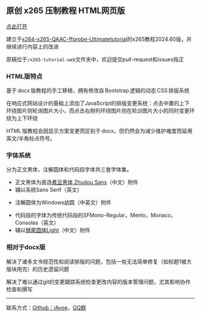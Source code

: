 ## 原创 x265 压制教程 HTML网页版
<p><a href="x265-tutorial-web/index.html">点此打开</a></p>
<p>建立于<a href="https://github.com/iAvoe/x264-x265-QAAC-ffprobe-Ultimatetutorial">x264-x265-QAAC-ffprobe-Ultimatetutorial</a>的x265教程2024.60版，并继续进行内容上的改进</p>
<p>原稿位于<code>/x265-tutorial-web</code>文件夹中，欢迎提交pull-request和issues指正</p>

### HTML版特点
<p>基于&thinsp;docx&thinsp;版教程的手工移植，拥有修改自&thinsp;Bootstrap&thinsp;逻辑的动态&thinsp;CSS&thinsp;排版系统</p>
<p>在响应式网站设计的基础上添加了JavaScript的排版变更系统：点击中置的上下环绕图片则轮询图片大小，而点击右侧列环绕图片则在轮训图片大小的同时变更环绕为上下环绕</p>
<p>HTML&thinsp;版教程会因显示方案变更而区别于&thinsp;docx，但仍然会为减少维护难度而延用英文/半角标点符号。</p>

### 字体系统
<p>分为正文黑体，注解圆体和代码段字体共三套字体集。</p>
<ul>
    <li>正文黑体为首选<a href="https://github.com/Buernia/Zhudou-Sans">煮豆黑体 Zhudou Sans</a>（中文）附件</li>
    <li>辅以系统Sans Serif（英文）</li>
</ul>
<ul>
    <li>注解圆体为Windows幼圆（中英文）附件</li>
</ul>
<ul>
    <li>代码段的字体为传统代码段的SFMono-Regular，Menlo，Monaco，Consolas（英文）</li>
    <li>辅以<a href="https://github.com/max32002/swei-gothic/blob/master">狮尾圆体Light</a>（中文）附件</li>
</ul>

### 相对于docx版
<p>解决了诸多文书规范性和阅读排版的问题，包括一些无法简单修复（如标题1被大版块用完）的历史遗留问题</p>
<p>解决了难以通过git的变更跟踪系统检查更改内容的版本管理问题，尤其影响协作检查和撰写</p>

-----

<p>联系方式：<a href="https://github.com/iAvoe/iAvoe">Github：iAvoe</a>，<a href="https://jq.qq.com/?_wv=1027&k=5YJFXyf">QQ群</a></p>
